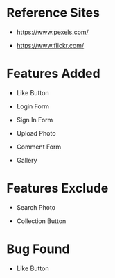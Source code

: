 # Reference Sites

- https://www.pexels.com/ 

- https://www.flickr.com/


# Features Added

- Like Button

- Login Form

- Sign In Form

- Upload Photo

- Comment Form

- Gallery


# Features Exclude

- Search Photo

- Collection Button

# Bug Found

- Like Button
